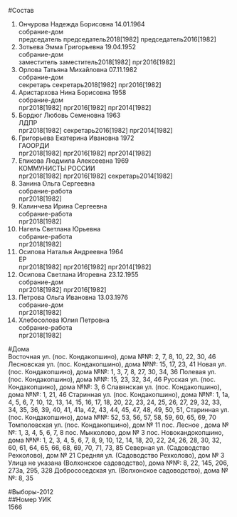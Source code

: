 #Состав  
1. Ончурова Надежда Борисовна 14.01.1964  
    собрание-дом  
    председатель председатель2018[1982] председатель2016[1982]  
2. Зотьева Эмма Григорьевна 19.04.1952  
    собрание-дом  
    заместитель заместитель2018[1982] прг2016[1982]  
3. Орлова Татьяна Михайловна 07.11.1982  
    собрание-дом  
    секретарь секретарь2018[1982] прг2016[1982]  
4. Аристархова Нина Борисовна 1958  
    собрание-дом  
    прг2018[1982] прг2016[1982] прг2014[1982]  
5. Бордюг Любовь Семеновна 1963  
    ЛДПР  
    прг2018[1982] секретарь2016[1982] прг2014[1982]  
6. Григорьева Екатерина Ивановна 1972  
    ГАООРДИ  
    прг2018[1982] прг2016[1982] прг2014[1982]  
7. Епикова Людмила Алексеевна 1969  
    КОММУНИСТЫ РОССИИ  
    прг2018[1982] прг2016[1982] секретарь2014[1982]  
8. Занина Ольга Сергеевна  
    собрание-работа  
    прг2018[1982]  
9. Калинчева Ирина Сергеевна  
    собрание-работа  
    прг2018[1982]  
10. Нагель Светлана Юрьевна  
    собрание-работа  
    прг2018[1982]  
11. Осипова Наталья Андреевна 1964  
    ЕР  
    прг2018[1982] прг2016[1982] прг2014[1982]  
12. Осипова Светлана Игоревна 23.12.1955  
    собрание-дом  
    прг2018[1982] прг2016[1982]  
13. Петрова Ольга Ивановна 13.03.1976  
    собрание-дом  
    прг2018[1982]  
14. Хлебосолова Юлия Петровна  
    собрание-работа  
    прг2018[1982]  

#Дома  
Восточная ул. (пос. Кондакопшино), дома №№: 2, 7, 8, 10, 22, 30, 46 Лесновская ул. (пос. Кондакопшино), дома №№: 15, 17, 23, 41 Новая ул. (пос. Кондакопшино), дома №№: 1, 3, 7, 8, 27, 30, 34, 36 Полевая ул. (пос. Кондакопшино), дома №№: 15, 23, 32, 34, 46 Русская ул. (пос. Кондакопшино), дома №№: 3, 6 Славянская ул. (пос. Кондакопшино), дома №№: 1, 21, 46 Старинная ул. (пос. Кондакопшино), дома №№: 1, 1а, 4, 5, 6, 7, 10, 12, 13, 14, 15, 16, 17, 18, 20, 22, 23, 24, 25, 26, 27, 29, 32, 33, 34, 35, 36, 39, 40, 41, 41а, 42, 43, 44, 45, 47, 48, 49, 50, 51,  Старинная ул. (пос. Кондакопшино), дома №№: 52, 53, 56, 57, 58, 59, 60, 65, 69, 70 Томполовская ул. (пос. Кондакопшино), дом № 11 пос. Лесное , дома №№: 1, 3, 4, 5, 6, 7, 8  пос. Мыкколово, дом № 3 пос. Новокандокопшино, дома №№: 1, 2, 3, 4, 5, 6, 7, 8, 9, 10, 12, 14, 18, 20, 22, 24, 26, 28, 30, 32, 60, 61, 64, 65, 66, 68, 69, 70, 71, 73, 85 Северная ул. (Садоводство Рехколово), дом № 21 Средняя ул. (Садоводство Рехколово), дом № 3 Улица не указана (Волхонское садоводство), дома №№: 8, 22, 145, 206, 273а, 295, 328 Добрососедская ул. (Волхонское садоводство), дома №№: 8, 35  
  
#Выборы-2012  
##Номер УИК  
1566  
